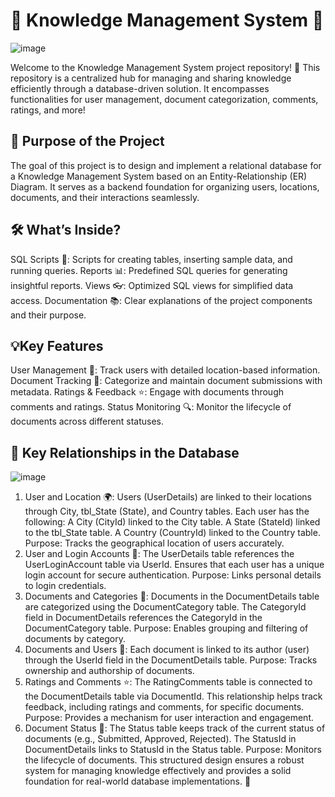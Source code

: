 # 📂 Knowledge Management System 🚀

![image](https://github.com/user-attachments/assets/eec48a5c-5457-4c77-be90-7e754972242f)

Welcome to the Knowledge Management System project repository! 🌟 This repository is a centralized hub for managing and sharing knowledge efficiently through a database-driven solution. It encompasses functionalities for user management, document categorization, comments, ratings, and more!

## 🎯 Purpose of the Project

The goal of this project is to design and implement a relational database for a Knowledge Management System based on an Entity-Relationship (ER) Diagram. It serves as a backend foundation for organizing users, locations, documents, and their interactions seamlessly.

## 🛠️ What’s Inside?

SQL Scripts 📝: Scripts for creating tables, inserting sample data, and running queries.
Reports 📊: Predefined SQL queries for generating insightful reports.
Views 👓: Optimized SQL views for simplified data access.
Documentation 📚: Clear explanations of the project components and their purpose.

## 💡Key Features

User Management 👥: Track users with detailed location-based information.
Document Tracking 📄: Categorize and maintain document submissions with metadata.
Ratings & Feedback ⭐: Engage with documents through comments and ratings.
Status Monitoring 🔍: Monitor the lifecycle of documents across different statuses.

## 🔗 Key Relationships in the Database

![image](https://github.com/user-attachments/assets/47cf3203-b5a7-449e-bb9e-de612e7fb5da)

1. User and Location 🌍:
Users (UserDetails) are linked to their locations through City, tbl_State (State), and Country tables.
Each user has the following:
A City (CityId) linked to the City table.
A State (StateId) linked to the tbl_State table.
A Country (CountryId) linked to the Country table.
Purpose: Tracks the geographical location of users accurately.
2. User and Login Accounts 🔐:
The UserDetails table references the UserLoginAccount table via UserId.
Ensures that each user has a unique login account for secure authentication.
Purpose: Links personal details to login credentials.
3. Documents and Categories 📂:
Documents in the DocumentDetails table are categorized using the DocumentCategory table.
The CategoryId field in DocumentDetails references the CategoryId in the DocumentCategory table.
Purpose: Enables grouping and filtering of documents by category.
4. Documents and Users 📝:
Each document is linked to its author (user) through the UserId field in the DocumentDetails table.
Purpose: Tracks ownership and authorship of documents.
5. Ratings and Comments ⭐:
The RatingComments table is connected to the DocumentDetails table via DocumentId.
This relationship helps track feedback, including ratings and comments, for specific documents.
Purpose: Provides a mechanism for user interaction and engagement.
6. Document Status 🔄:
The Status table keeps track of the current status of documents (e.g., Submitted, Approved, Rejected).
The StatusId in DocumentDetails links to StatusId in the Status table.
Purpose: Monitors the lifecycle of documents.
This structured design ensures a robust system for managing knowledge effectively and provides a solid foundation for real-world database implementations. 🚀

